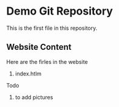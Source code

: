 # Demo Git Repository

This is the first file in this repository.

## Website Content

Here are the firles in the website

1. index.htlm


Todo
1. to add pictures